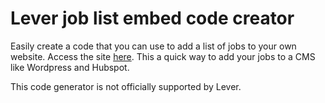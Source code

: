 # Lever job list embed code creator

Easily create a code that you can use to add a list of jobs to your own website. Access the site [here](https://andreasmb.github.io/lever-jobs-embed/). This a quick way to add your jobs to a CMS like Wordpress and Hubspot.

This code generator is not officially supported by Lever.
